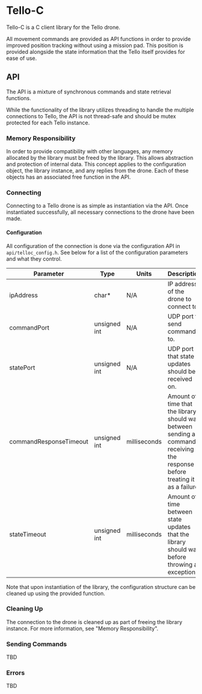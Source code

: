 # Tello-C

Tello-C is a C client library for the Tello drone.

All movement commands are provided as API functions in order to provide
improved position tracking without using a mission pad. This position
is provided alongside the state information that the Tello itself
provides for ease of use.

## API

The API is a mixture of synchronous commands
and state retrieval functions.

While the functionality of the library utilizes threading to handle the
multiple connections to Tello, the API is not thread-safe and should
be mutex protected for each Tello instance.

### Memory Responsibility
In order to provide compatibility with other languages, any memory allocated
by the library must be freed by the library. This allows abstraction and
protection of internal data. This concept applies to the configuration
object, the library instance, and any replies from the drone. Each of these
objects has an associated free function in the API.

### Connecting

Connecting to a Tello drone is as simple as instantiation via the API.
Once instantiated successfully, all necessary connections to the drone
have been made.

#### Configuration

All configuration of the connection is done via the configuration API in
`api/telloc_config.h`. See below for a list of the configuration parameters
and what they control.

| Parameter              | Type         | Units        | Description                                                                                                                   |
| ---------------------- | ------------ | ------------ | ----------------------------------------------------------------------------------------------------------------------------- |
| ipAddress              | char*        | N/A          | IP address of the drone to connect to.                                                                                        |
| commandPort            | unsigned int | N/A          | UDP port to send commands to.                                                                                                 |
| statePort              | unsigned int | N/A          | UDP port that state updates should be received on.                                                                            |
| commandResponseTimeout | unsigned int | milliseconds | Amount of time that the library should wait between sending a command receiving the response before treating it as a failure. |
| stateTimeout           | unsigned int | milliseconds | Amount of time between state updates that the library should wait before throwing an exception.                               |

Note that upon instantiation of the library, the configuration structure can
be cleaned up using the provided function.

### Cleaning Up

The connection to the drone is cleaned up as part of freeing the library
instance. For more information, see "Memory Responsibility".

### Sending Commands

TBD

### Errors

TBD
